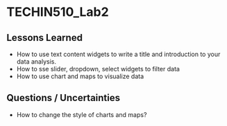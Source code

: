 # TECHIN510_Lab2

## Lessons Learned

- How to use text content widgets to write a title and introduction to your data analysis.
- How to sse slider, dropdown, select widgets to filter data
- How to use chart and maps to visualize data

## Questions / Uncertainties

- How to change the style of charts and maps?
